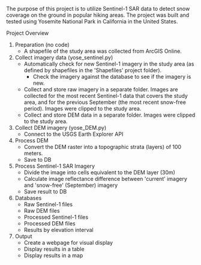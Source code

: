  The purpose of this project is to utilize Sentinel-1 SAR data to detect snow coverage on the ground in popular hiking areas.
 The project was built and tested using Yosemite National Park in California in the United States.
 
 Project Overview
 1. Preparation (no code)
    - A shapefile of the study area was collected from ArcGIS Online.
 2. Collect imagery data (yose_sentinel.py)
    - Automatically check for new Sentinel-1 imagery in the study area (as defined by shapefiles in the 'Shapefiles' project folder).
      - Check the imagery against the database to see if the imagery is new.
    - Collect and store raw imagery in a separate folder. Images are collected for the most recent Sentinel-1 data that covers the study area, and for the previous September (the most recent snow-free period). Images were clipped to the study area.
    - Collect and store DEM data in a separate folder. Images were clipped to the study area.
 3. Collect DEM imagery (yose_DEM.py)
      - Connect to the USGS Earth Explorer API
 4. Process DEM
    - Convert the DEM raster into a topographic strata (layers) of 100 meters.
    - Save to DB
 5. Process Sentinel-1 SAR Imagery
    - Divide the image into cells equivalent to the DEM layer (30m)
    - Calculate image reflectance difference between 'current' imagery and 'snow-free' (September) imagery
    - Save result to DB
 6. Databases
    - Raw Sentinel-1 files
    - Raw DEM files
    - Processed Sentinel-1 files
    - Processed DEM files
    - Results by elevation interval
7. Output
   - Create a webpage for visual display
   - Display results in a table
   - Display results in a map
 

 
 
